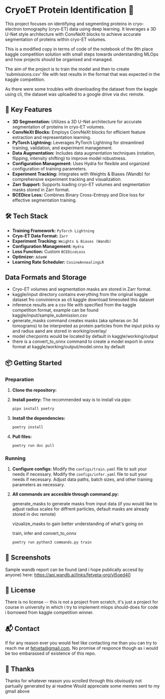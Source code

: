 # CryoET Protein Identification 🧬

This project focuses on identifying and segmenting proteins in cryo-electron tomography (cryo-ET) data using deep learning. It leverages a 3D U-Net style architecture with ConvNeXt blocks to achieve accurate segmentation of proteins within cryo-ET volumes.

This is a modified copy in terms of code of the notebook of the 9th place kaggle competition solution with small steps towards understanding MLOps and how projects should be organised and managed.

The aim of the project is to train the model and then to create 'submissions.csv' file with test results in the format that was expected in the kaggle competition.

As there were some troubles with downloading the dataset from the kaggle using cli, the dataset was uploaded to a google drive via dvc remote.

## 🚀 Key Features

- **3D Segmentation:** Utilizes a 3D U-Net architecture for accurate segmentation of proteins in cryo-ET volumes.
- **ConvNeXt Blocks:** Employs ConvNeXt blocks for efficient feature extraction and representation learning.
- **PyTorch Lightning:** Leverages PyTorch Lightning for streamlined training, validation, and experiment management.
- **Data Augmentation:** Includes data augmentation techniques (rotation, flipping, intensity shifting) to improve model robustness.
- **Configuration Management:** Uses Hydra for flexible and organized configuration of training parameters.
- **Experiment Tracking:** Integrates with Weights & Biases (Wandb) for comprehensive experiment tracking and visualization.
- **Zarr Support:** Supports loading cryo-ET volumes and segmentation masks stored in Zarr format.
- **BCEDice Loss:** Combines Binary Cross-Entropy and Dice loss for effective segmentation training.

## 🛠️ Tech Stack

*   **Training Framework:** `PyTorch Lightning`
*   **Cryo-ET Data Format:** `Zarr`
*   **Experiment Tracking:** `Weights & Biases (Wandb)`
*   **Configuration Management:** `Hydra`
*   **Loss Function:** Custom `BCEDiceLoss`
*   **Optimizer:** `AdamW`
*   **Learning Rate Scheduler:** `CosineAnnealingLR`

## Data Formats and Storage

* Cryo-ET volumes and segmentation masks are stored in Zarr format.
* kaggle/input directory contains everything from the original kaggle dataset fro convinience as cli kaggle download timeouted this dataset
* inference results are a csv file with specified from the kaggle competition format, example can be found kaggle/input/sample_submission.csv
* generate_masks command creates masks (aka spheras on 3d tomograms) to be interpreted as protein particles from the input picks xy and radius aand are stored in working/overlay/
* model checpoints would be located by default in kaggle/working/output
* there is a convert_to_onnx command to create a model export in onnx format at kaggle/working/output/model.onnx by default


## 📦 Getting Started

### Preparation

1.  **Clone the repository:**


2.  **Install poetry:**
    The recommended way is to install via pipx:
    ```bash
    pipx install poetry
    ```

3.  **Install the dependencies:**
    ```bash
    poetry install
    ```

4. **Pull files:**
    ```bash
    poetry run dvc pull
    ```

### Running

1.  **Configure configs:**
    Modify the `configs/train.yaml` file to suit your needs if necessary.
    Modify the `configs/infer.yaml` file to suit your needs if necessary.
    Adjust data paths, batch sizes, and other training parameters as necessary.

2.  **All commands are accesible through command.py:**

    generate_masks to generate masks from input data (if you would like to adjust radius scales for diffrent particles, default masks are already stored in dvc remote)

    vizualize_masks to gain better understanding of what's going on

    train, infer and convert_to_onnx

    ```bash
    poetry run python3 commands.py train
    ```


## 📸 Screenshots

Sample wandb report can be found (and i hope publically accesd by anyone) here: https://api.wandb.ai/links/fetveta-org/vl5oed40

## 📝 License

There is no license -- this is not a project from scratch, it's just a project for course in university in which i try to implement mlops should-does for code i borrowed from kaggle competition winner.

## 📬 Contact

If for any reason ever you would feel like contacting me than you can try to reach me at [fetveta@gmail.com](mailto:fetveta@gmail.com).
No promise of responce though as i would be too embarassed of existence of this repo.

## 💖 Thanks

Thanks for whatever reason you scrolled through this obviously not partually generated by ai readme
Would appreciate some memes sent to my gmail above

